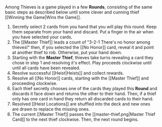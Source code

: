 Among Thieves is a game played in a few **Rounds**, consisting of the same basic steps as described below until some clever and cunning thief [[Winning the Game|Wins the Game]].
1. Secretly select 2 cards from you hand that you will play this round. Keep them separate from your hand and discard. Put a finger in the air when you have selected your cards.
2. The [[Master Thief]] leads a count of "3-2-1 There's no honor among thieves!" then, if you selected the [[No Honor]] card, reveal it and point at another thief to rob. Otherwise, put your hand down.
3. Starting with the **Master Thief**, thieves take turns revealing a card they chose in step 1 and resolving it's effect. Play proceeds clockwise until until all cards have been revealed.
4. Resolve successful [[Heist|Heists]] and collect rewards.
5. Resolve all [[No Honor]] cards, starting with the [[Master Thief]] and proceeding clockwise.
6. Each thief secretly chooses one of the cards they played this **Round** and discards it face down and returns the other to their hand. Then, if a thief only has one card in hand they return all discarded cards to their hand.
7. Resolved [[Heist Locations]] are shuffled into the deck and new ones are drawn to replace the missing ones.
8. The current [[Master Thief]] passes the [[master-thief.png|Master Thief Card]] to the next thief clockwise. Then, the next round begins.